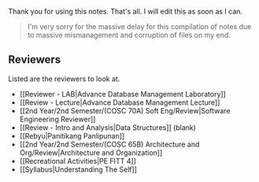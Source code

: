 Thank you for using this notes. That's all. I will edit this as soon as I can.

>I'm very sorry for the massive delay for this compilation of notes due to massive mismanagement and corruption of files on my end.

## Reviewers
Listed are the reviewers to look at.
- [[Reviewer - LAB|Advance Database Management Laboratory]]
- [[Review - Lecture|Advance Database Management Lecture]]
- [[2nd Year/2nd Semester/(COSC 70A) Soft Eng/Review|Software Engineering Reviewer]]
- [[Review - Intro and Analysis|Data Structures]] (blank)
- [[Rebyu|Panitikang Panlipunan]]
- [[2nd Year/2nd Semester/(COSC 65B) Architecture and Org/Review|Architecture and Organization]]
- [[Recreational Activities|PE FITT 4]]
- [[Syllabus|Understanding The Self]]

